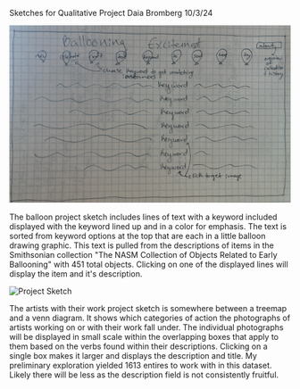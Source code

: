 Sketches for Qualitative Project
Daia Bromberg 10/3/24

![Project Sketch](BalloonSketch.png)

The balloon project sketch includes lines of text with a keyword included displayed with the keyword lined up and in a color for emphasis. The text is sorted from keyword options at the top that are each in a little balloon drawing graphic. This text is pulled from the descriptions of items in the Smithsonian collection "The NASM Collection of Objects Related to Early Ballooning" with 451 total objects. Clicking on one of the displayed lines will display the item and it's description.


![Project Sketch](ArtistsAtWorkSketch.png)

The artists with their work project sketch is somewhere between a treemap and a venn diagram. It shows which categories of action the photographs of artists working on or with their work fall under. The individual photographs will be displayed in small scale within the overlapping boxes that apply to them based on the verbs found within their descriptions. Clicking on a single box makes it larger and displays the description and title. My preliminary exploration yielded 1613 entires to work with in this dataset. Likely there will be less as the description field is not consistently fruitful. 
